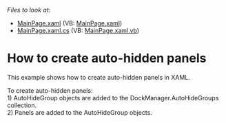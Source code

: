 <!-- default file list -->
*Files to look at*:

* [MainPage.xaml](./CS/DXDocking_AutoHiddenPanels/MainPage.xaml) (VB: [MainPage.xaml](./VB/DXDocking_AutoHiddenPanels/MainPage.xaml))
* [MainPage.xaml.cs](./CS/DXDocking_AutoHiddenPanels/MainPage.xaml.cs) (VB: [MainPage.xaml.vb](./VB/DXDocking_AutoHiddenPanels/MainPage.xaml.vb))
<!-- default file list end -->
# How to create auto-hidden panels


<p>This example shows how to create auto-hidden panels in XAML.</p><p>To create auto-hidden panels:<br />
1) AutoHideGroup objects are added to the DockManager.AutoHideGroups collection. <br />
2) Panels are added to the AutoHideGroup objects. </p>

<br/>


